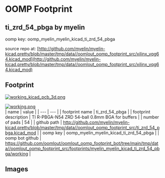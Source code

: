 # OOMP Footprint  
## ti_zrd_54_pbga  by myelin  
  
oomp key: oomp_myelin_myelin_kicad_ti_zrd_54_pbga  
  
source repo at: [http://github.com/myelin/myelin-kicad.pretty/blob/master/tmp/data//oomlout_oomp_footprint_src/xilinx_vqg64.kicad_mod](http://github.com/myelin/myelin-kicad.pretty/blob/master/tmp/data//oomlout_oomp_footprint_src/xilinx_vqg64.kicad_mod)  
## Footprint  
  
[![working_kicad_pcb_3d.png](working_kicad_pcb_3d_600.png)](working_kicad_pcb_3d.png)  
  
[![working.png](working_600.png)](working.png)  
| name | value | 
| --- | --- | 
| footprint name | ti_zrd_54_pbga | 
| footprint description | TI R-PBGA-N54 ZRD 54-ball 0.8mm BGA for buffers | 
| number of pads | 54 | 
| github path | http://github.com/myelin/myelin-kicad.pretty/blob/master/tmp/data//oomlout_oomp_footprint_src/ti_zrd_54_pbga.kicad_mod | 
| oomp key | oomp_myelin_myelin_kicad_ti_zrd_54_pbga | 
| oomp bot github | https://github.com/oomlout/oomlout_oomp_footprint_bot/tree/main/tmp/data//oomlout_oomp_footprint_src/footprints/myelin_myelin_kicad_ti_zrd_54_pbga/working | 
## Images  
